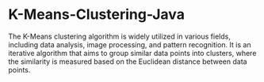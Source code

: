 # K-Means-Clustering-Java
The K-Means clustering algorithm is widely utilized in various fields, including data analysis, image processing, and pattern recognition. It is an iterative algorithm that aims to group similar data points into clusters, where the similarity is measured based on the Euclidean distance between data points.
